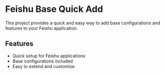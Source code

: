 # Feishu Base Quick Add

This project provides a quick and easy way to add base configurations and features to your Feishu application.

## Features

- Quick setup for Feishu applications
- Base configurations included
- Easy to extend and customize

